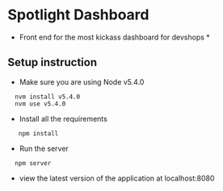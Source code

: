 # Spotlight Dashboard
* Front end for the most kickass dashboard for devshops *

## Setup instruction

 - Make sure you are using Node v5.4.0
 ```
   nvm install v5.4.0
   nvm use v5.4.0
 ```

 - Install all the requirements
 ```
    npm install
 ```

 - Run the server
 ```
   npm server
 ```
 - view the latest version of the application at localhost:8080

